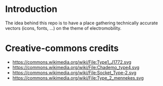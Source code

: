 # Introduction

The idea behind this repo is to have a place gathering technically accurate vectors (icons, fonts, ...) on the theme of electromobility.

# Creative-commons credits
- https://commons.wikimedia.org/wiki/File:Type1_J1772.svg
- https://commons.wikimedia.org/wiki/File:Chademo_type4.svg
- https://commons.wikimedia.org/wiki/File:Socket_Type-2.svg
- https://commons.wikimedia.org/wiki/File:Type_2_mennekes.svg
